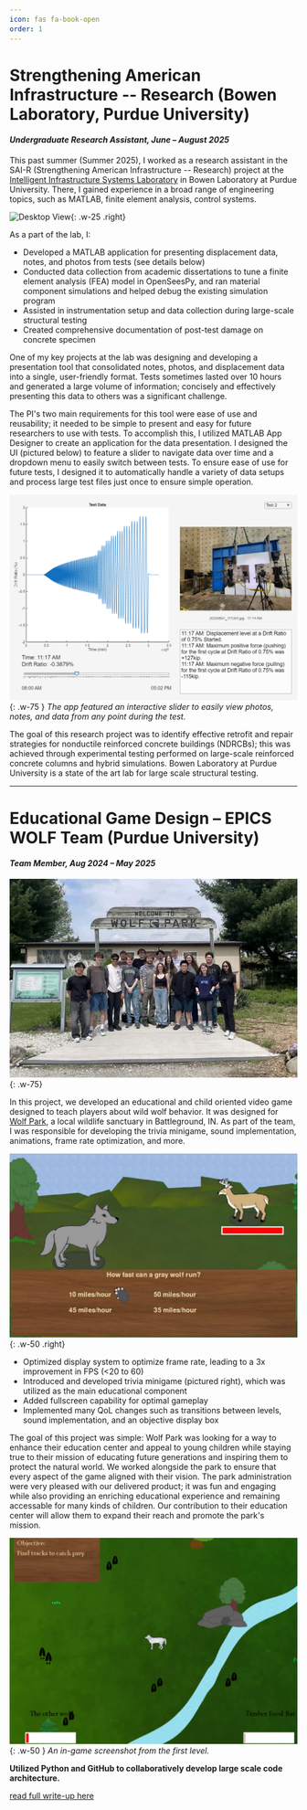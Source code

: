 ```yaml
---
icon: fas fa-book-open
order: 1
---
```


# Strengthening American Infrastructure -- Research (Bowen Laboratory, Purdue University)
#### *Undergraduate Research Assistant, June – August 2025*


This past summer (Summer 2025), I worked as a research assistant in the SAI-R (Strengthening American Infrastructure -- Research) project at the [Intelligent Infrastructure Systems Laboratory](https://engineering.purdue.edu/IISL/) in Bowen Laboratory at Purdue University. There, I gained experience in a broad range of engineering topics, such as MATLAB, finite element analysis, control systems.

![Desktop View](assets/posts/SAI-R-project/specimen-close.jpg){: .w-25 .right}

As a part of the lab, I:
- Developed a MATLAB application for presenting displacement data, notes, and photos from tests (see details below)
- Conducted data collection from academic dissertations to tune a finite element analysis (FEA) model in OpenSeesPy, and ran material component simulations and helped debug the existing simulation program
- Assisted in instrumentation setup and data collection during large-scale structural testing
- Created comprehensive documentation of post-test damage on concrete specimen

One of my key projects at the lab was designing and developing a presentation tool that consolidated notes, photos, and displacement data into a single, user-friendly format. Tests sometimes lasted over 10 hours and generated a large volume of information; concisely and effectively presenting this data to others was a significant challenge.

The PI's two main requirements for this tool were ease of use and reusability; it needed to be simple to present and easy for future researchers to use with tests. To accomplish this, I utilized MATLAB App Designer to create an application for the data presentation. I designed the UI (pictured below) to feature a slider to navigate data over time and a dropdown menu to easily switch between tests. To ensure ease of use for future tests, I designed it to automatically handle a variety of data setups and process large test files just once to ensure simple operation.

![Desktop View](assets/posts/SAI-R-project/app-window-1.png){: .w-75 }
_The app featured an interactive slider to easily view photos, notes, and data from any point during the test._

The goal of this research project was to identify effective retrofit and repair strategies for nonductile reinforced concrete buildings (NDRCBs); this was achieved through experimental testing performed on large-scale reinforced concrete columns and hybrid simulations. Bowen Laboratory at Purdue University is a state of the art lab for large scale structural testing. 


---
# Educational Game Design – EPICS WOLF Team (Purdue University)
#### *Team Member, Aug 2024 – May 2025*

![Desktop View](assets/posts/EPICS-WOLF-team/EPICS-team-photo-small.jpg){: .w-75}

In this project, we developed an educational and child oriented video game designed to teach players about wild wolf behavior. It was designed for [Wolf Park](https://visitwolfpark.org), a local wildlife sanctuary in Battleground, IN. As part of the team, I was responsible for developing the trivia minigame, sound implementation, animations, frame rate optimization, and more.


![Desktop View](assets/posts/EPICS-WOLF-team/wolf-game-trivia.jpg){: .w-50 .right}

- Optimized display system to optimize frame rate, leading to a 3x improvement in FPS (<20 to 60)
- Introduced and developed trivia minigame (pictured right), which was utilized as the main educational component
- Added fullscreen capability for optimal gameplay
- Implemented many QoL changes such as transitions between levels, sound implementation, and an objective display box


The goal of this project was simple: Wolf Park was looking for a way to enhance their education center and appeal to young children while staying true to their mission of educating future generations and inspiring them to protect the natural world. We worked alongside the park to ensure that every aspect of the game aligned with their vision. The park administration were very pleased with our delivered product; it was fun and engaging while also providing an enriching educational experience and remaining accessable for many kinds of children. Our contribution to their education center will allow them to expand their reach and promote the park's mission.


![Desktop View](assets/posts/EPICS-WOLF-team/wolf-game-world.jpg){: .w-50 }
_An in-game screenshot from the first level._


**Utilized Python and GitHub to collaboratively develop large scale code architecture.**

[read full write-up here](/posts/EPICS-WOLF-team/)
